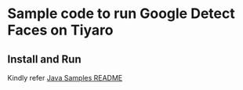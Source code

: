 # Sample code to run Google Detect Faces on Tiyaro

## Install and Run
Kindly refer [Java Samples README](../../../../../../../../README.md)